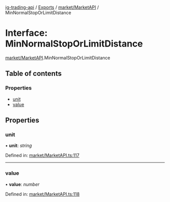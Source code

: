 [ig-trading-api](../README.md) / [Exports](../modules.md) / [market/MarketAPI](../modules/market_marketapi.md) / MinNormalStopOrLimitDistance

# Interface: MinNormalStopOrLimitDistance

[market/MarketAPI](../modules/market_marketapi.md).MinNormalStopOrLimitDistance

## Table of contents

### Properties

- [unit](market_marketapi.minnormalstoporlimitdistance.md#unit)
- [value](market_marketapi.minnormalstoporlimitdistance.md#value)

## Properties

### unit

• **unit**: _string_

Defined in: [market/MarketAPI.ts:117](https://github.com/bennycode/ig-trading-api/blob/192094d/src/market/MarketAPI.ts#L117)

---

### value

• **value**: _number_

Defined in: [market/MarketAPI.ts:118](https://github.com/bennycode/ig-trading-api/blob/192094d/src/market/MarketAPI.ts#L118)
